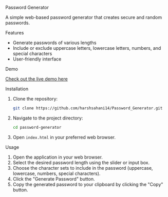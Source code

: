 Password Generator

A simple web-based password generator that creates secure and random passwords.

Features

- Generate passwords of various lengths
- Include or exclude uppercase letters, lowercase letters, numbers, and special characters
- User-friendly interface

Demo

[Check out the live demo here](https://harshsahani14.github.io/Password_Generator/)

Installation

1. Clone the repository:
    ```sh
    git clone https://github.com/harshsahani14/Password_Generator.git
    ```
2. Navigate to the project directory:
    ```sh
    cd password-generator
    ```
3. Open `index.html` in your preferred web browser.

Usage

1. Open the application in your web browser.
2. Select the desired password length using the slider or input box.
3. Choose the character sets to include in the password (uppercase, lowercase, numbers, special characters).
4. Click the "Generate Password" button.
5. Copy the generated password to your clipboard by clicking the "Copy" button.